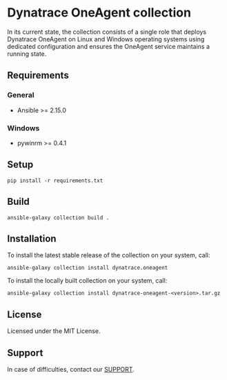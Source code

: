 # Dynatrace OneAgent collection
In its current state, the collection consists of a single role that deploys Dynatrace OneAgent on Linux and Windows operating systems using dedicated configuration and ensures the OneAgent service maintains a running state.

## Requirements
### General
* Ansible >= 2.15.0
### Windows
* pywinrm >= 0.4.1

## Setup
`pip install -r requirements.txt`

## Build
`ansible-galaxy collection build .`

## Installation
To install the latest stable release of the collection on your system, call:

`ansible-galaxy collection install dynatrace.oneagent`

To install the locally built collection on your system, call:

`ansible-galaxy collection install dynatrace-oneagent-<version>.tar.gz`

## License
Licensed under the MIT License.

## Support
In case of difficulties, contact our [SUPPORT].

[SUPPORT]: https://www.dynatrace.com/support/contact-support/
